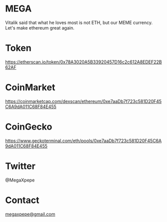 # MEGA
Vitalik said that what he loves most is not ETH, but our MEME currency. Let's make ethereum great again.

# Token
https://etherscan.io/token/0x78A3020A5B33920457D16c2c612A8EDEF22B62AF

# CoinMarket
https://coinmarketcap.com/dexscan/ethereum/0xe7aaDb7f723c581D20F45C6A9dA011C68F84E455

# CoinGecko
https://www.geckoterminal.com/eth/pools/0xe7aaDb7f723c581D20F45C6A9dA011C68F84E455

# Twitter
@MegaXpepe

# Contact
megaxpepe@gmail.com
